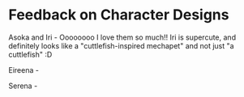# Feedback on Character Designs

Asoka and Iri - Oooooooo I love them so much!! Iri is supercute, and definitely looks like a "cuttlefish-inspired mechapet" and not just "a cuttlefish" :D

Eireena - 

Serena - 
